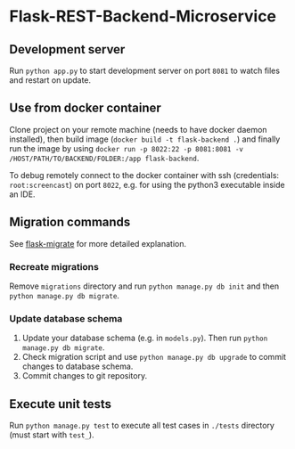 # Flask-REST-Backend-Microservice

## Development server

Run `python app.py` to start development server on port `8081` to watch files and restart on update.

## Use from docker container

Clone project on your remote machine (needs to have docker daemon installed), then build image (`docker build -t flask-backend .`) and finally run the image by using `docker run -p 8022:22 -p 8081:8081 -v /HOST/PATH/TO/BACKEND/FOLDER:/app flask-backend`. 

To debug remotely connect to the docker container with ssh (credentials: `root:screencast`) on port `8022`, e.g. for using the python3 executable inside an IDE. 

## Migration commands

See [flask-migrate](https://flask-migrate.readthedocs.io/en/latest/) for more detailed explanation.

### Recreate migrations

Remove `migrations` directory and run `python manage.py db init` and then `python manage.py db migrate`.

### Update database schema

1. Update your database schema (e.g. in `models.py`). Then run `python manage.py db migrate`.
2. Check migration script and use `python manage.py db upgrade` to commit changes to database schema. 
3. Commit changes to git repository.

 
## Execute unit tests

Run `python manage.py test` to execute all test cases in `./tests` directory (must start with `test_`).
